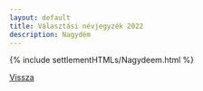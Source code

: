 ```yaml
---
layout: default
title: Választási névjegyzék 2022
description: Nagydém
---
```


{% include settlementHTMLs/Nagydeem.html %}

[Vissza](../)